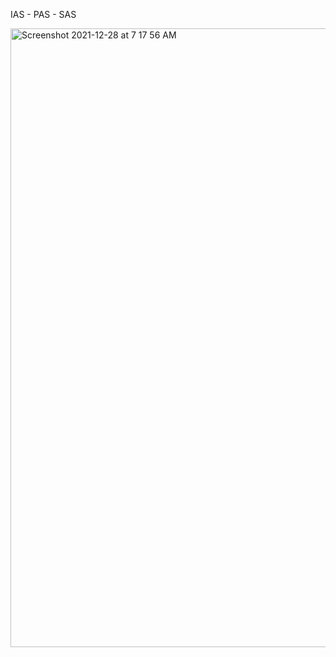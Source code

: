 IAS - PAS - SAS 


<img width="990" alt="Screenshot 2021-12-28 at 7 17 56 AM" src="https://user-images.githubusercontent.com/96237361/147539297-8af4aa8a-3579-4aa8-add8-f7523fb288e1.png">


